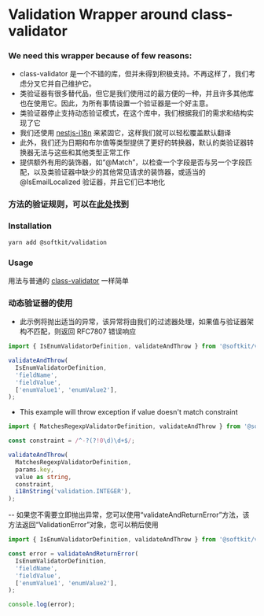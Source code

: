 
# Validation Wrapper around class-validator

### We need this wrapper because of few reasons: 

- class-validator 是一个不错的库，但并未得到积极支持。不再这样了，我们考虑分叉它并自己维护它。
- 类验证器有很多替代品，但它是我们使用过的最方便的一种，并且许多其他库也在使用它。因此，为所有事情设置一个验证器是一个好主意。
- 类验证器停止支持动态验证模式，在这个库中，我们根据我们的需求和结构实现了它
- 我们还使用 [nestjs-i18n](https://www.npmjs.com/package/@softkit/i18n) 来紧固它，这样我们就可以轻松覆盖默认翻译
- 此外，我们还为日期和布尔值等类型提供了更好的转换器，默认的类验证器转换器无法与这些和其他类型正常工作
- 提供额外有用的装饰器，如“@Match”，以检查一个字段是否与另一个字段匹配，以及类验证器中缺少的其他常见请求的装饰器，或适当的 @IsEmailLocalized 验证器，并且它们已本地化


### 方法的验证规则，可以在[此处](https://github.com/mikeerickson/validatorjs/blob/master/src/rules.js)找到

### Installation

```bash
yarn add @softkit/validation
```

### Usage

用法与普通的 [class-validator](https://github.com/typestack/class-validator) 一样简单

### 动态验证器的使用

- 此示例将抛出适当的异常，该异常将由我们的过滤器处理，如果值与验证器架构不匹配，则返回 RFC7807 错误响应

```typescript
import { IsEnumValidatorDefinition, validateAndThrow } from '@softkit/validators';

validateAndThrow(
  IsEnumValidatorDefinition,
  'fieldName',
  'fieldValue',
  ['enumValue1', 'enumValue2'],
);
```

- This example will throw exception if value doesn't match constraint 

```typescript
import { MatchesRegexpValidatorDefinition, validateAndThrow } from '@softkit/validators';

const constraint = /^-?(?!0\d)\d+$/;

validateAndThrow(
  MatchesRegexpValidatorDefinition,
  params.key,
  value as string,
  constraint,
  i18nString('validation.INTEGER'),
);

```

-- 如果您不需要立即抛出异常，您可以使用“validateAndReturnError”方法，该方法返回“ValidationError”对象，您可以稍后使用

```typescript
import { IsEnumValidatorDefinition, validateAndThrow } from '@softkit/validators';

const error = validateAndReturnError(
  IsEnumValidatorDefinition,
  'fieldName',
  'fieldValue',
  ['enumValue1', 'enumValue2'],
);

console.log(error);

```


